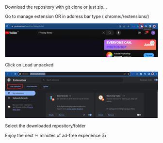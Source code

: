 Download the repository with git clone or just zip...

Go to manage extension OR in address bar type ( chrome://extensions/)

![Alt text](image-1.png)

Click on Load unpacked

![Alt text](image.png)

Select the downloaded repository/folder

Enjoy the next ♾️ minutes of ad-free experience 👍
